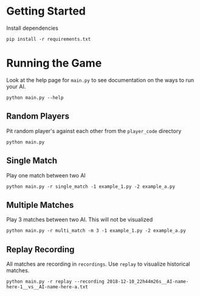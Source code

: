 # Getting Started
Install dependencies
```
pip install -r requirements.txt
```

# Running the Game
Look at the help page for `main.py` to see documentation on the ways to run your AI.
```
python main.py --help
```
## Random Players
Pit random player's against each other from the `player_code` directory
```
python main.py
```

## Single Match
Play one match between two AI
```
python main.py -r single_match -1 example_1.py -2 example_a.py
```

## Multiple Matches
Play 3 matches between two AI. This will not be visualized
```
python main.py -r multi_match -m 3 -1 example_1.py -2 example_a.py
```

## Replay Recording
All matches are recording in `recordings`. Use `replay` to visualize historical matches.
```
python main.py -r replay --recording 2018-12-10_22h44m26s__AI-name-here-1__vs__AI-name-here-a.txt
```